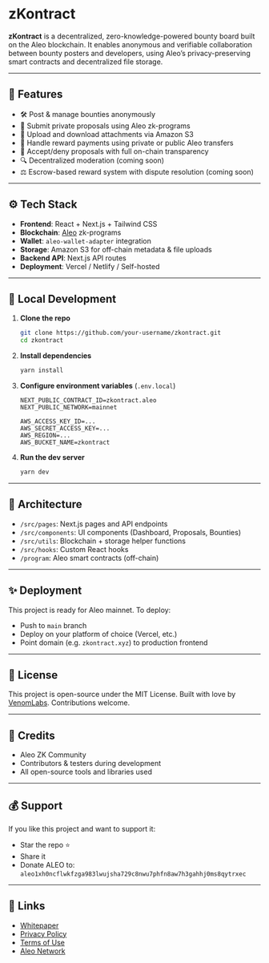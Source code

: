 # zKontract

**zKontract** is a decentralized, zero-knowledge-powered bounty board built on the Aleo blockchain. It enables anonymous and verifiable collaboration between bounty posters and developers, using Aleo’s privacy-preserving smart contracts and decentralized file storage.

---

## 🚀 Features

- 🛠 Post & manage bounties anonymously
- 🔐 Submit private proposals using Aleo zk-programs
- 📁 Upload and download attachments via Amazon S3
- 💸 Handle reward payments using private or public Aleo transfers
- 🧾 Accept/deny proposals with full on-chain transparency
- 🔍 Decentralized moderation (coming soon)
- ⚖️ Escrow-based reward system with dispute resolution (coming soon)

---

## ⚙️ Tech Stack

- **Frontend**: React + Next.js + Tailwind CSS
- **Blockchain**: [Aleo](https://aleo.org) zk-programs
- **Wallet**: `aleo-wallet-adapter` integration
- **Storage**: Amazon S3 for off-chain metadata & file uploads
- **Backend API**: Next.js API routes
- **Deployment**: Vercel / Netlify / Self-hosted

---

## 🔧 Local Development

1. **Clone the repo**
   ```bash
   git clone https://github.com/your-username/zkontract.git
   cd zkontract
   ```

2. **Install dependencies**
   ```bash
   yarn install
   ```

3. **Configure environment variables** (`.env.local`)
   ```env
   NEXT_PUBLIC_CONTRACT_ID=zkontract.aleo
   NEXT_PUBLIC_NETWORK=mainnet

   AWS_ACCESS_KEY_ID=...
   AWS_SECRET_ACCESS_KEY=...
   AWS_REGION=...
   AWS_BUCKET_NAME=zkontract
   ```

4. **Run the dev server**
   ```bash
   yarn dev
   ```

---

## 🧠 Architecture

- `/src/pages`: Next.js pages and API endpoints
- `/src/components`: UI components (Dashboard, Proposals, Bounties)
- `/src/utils`: Blockchain + storage helper functions
- `/src/hooks`: Custom React hooks
- `/program`: Aleo smart contracts (off-chain)

---

## ✨ Deployment

This project is ready for Aleo mainnet. To deploy:
- Push to `main` branch
- Deploy on your platform of choice (Vercel, etc.)
- Point domain (e.g. `zkontract.xyz`) to production frontend

---

## 📜 License

This project is open-source under the MIT License. Built with love by [VenomLabs](https://venomlabs.xyz). Contributions welcome.

---

## 🙏 Credits

- Aleo ZK Community
- Contributors & testers during development
- All open-source tools and libraries used

---

## 💰 Support

If you like this project and want to support it:
- Star the repo ⭐
- Share it
- Donate ALEO to: `aleo1xh0ncflwkfzga983lwujsha729c8nwu7phfn8aw7h3gahhj0ms8qytrxec`

---

## 🔗 Links

- [Whitepaper](https://zkontract.app/whitepaper)
- [Privacy Policy](https://zkontract.app/privacy-policy)
- [Terms of Use](https://zkontract.app/terms)
- [Aleo Network](https://aleo.org)
